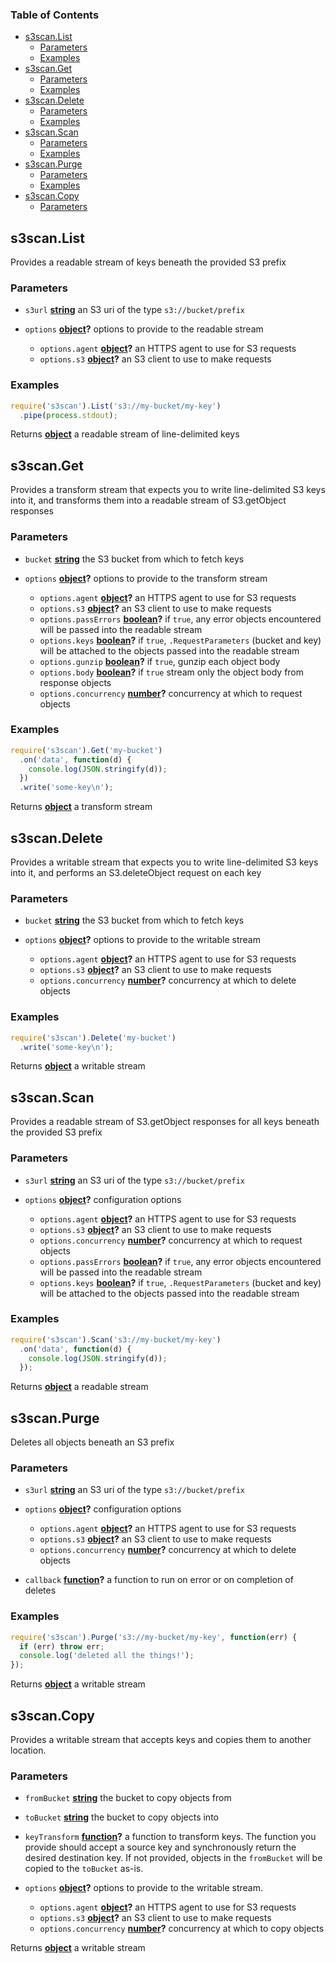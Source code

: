 <!-- Generated by documentation.js. Update this documentation by updating the source code. -->

### Table of Contents

*   [s3scan.List][1]
    *   [Parameters][2]
    *   [Examples][3]
*   [s3scan.Get][4]
    *   [Parameters][5]
    *   [Examples][6]
*   [s3scan.Delete][7]
    *   [Parameters][8]
    *   [Examples][9]
*   [s3scan.Scan][10]
    *   [Parameters][11]
    *   [Examples][12]
*   [s3scan.Purge][13]
    *   [Parameters][14]
    *   [Examples][15]
*   [s3scan.Copy][16]
    *   [Parameters][17]

## s3scan.List

Provides a readable stream of keys beneath the provided S3 prefix

### Parameters

*   `s3url` **[string][18]** an S3 uri of the type `s3://bucket/prefix`
*   `options` **[object][19]?** options to provide to the readable stream

    *   `options.agent` **[object][19]?** an HTTPS agent to use for S3 requests
    *   `options.s3` **[object][19]?** an S3 client to use to make requests

### Examples

```javascript
require('s3scan').List('s3://my-bucket/my-key')
  .pipe(process.stdout);
```

Returns **[object][19]** a readable stream of line-delimited keys

## s3scan.Get

Provides a transform stream that expects you to write line-delimited S3 keys
into it, and transforms them into a readable stream of S3.getObject responses

### Parameters

*   `bucket` **[string][18]** the S3 bucket from which to fetch keys
*   `options` **[object][19]?** options to provide to the transform stream

    *   `options.agent` **[object][19]?** an HTTPS agent to use for S3 requests
    *   `options.s3` **[object][19]?** an S3 client to use to make requests
    *   `options.passErrors` **[boolean][20]?** if `true`, any error objects encountered
        will be passed into the readable stream
    *   `options.keys` **[boolean][20]?** if `true`, `.RequestParameters` (bucket and key)
        will be attached to the objects passed into the readable stream
    *   `options.gunzip` **[boolean][20]?** if `true`, gunzip each object body
    *   `options.body` **[boolean][20]?** if `true` stream only the object body from response objects
    *   `options.concurrency` **[number][21]?** concurrency at which to request objects

### Examples

```javascript
require('s3scan').Get('my-bucket')
  .on('data', function(d) {
    console.log(JSON.stringify(d));
  })
  .write('some-key\n');
```

Returns **[object][19]** a transform stream

## s3scan.Delete

Provides a writable stream that expects you to write line-delimited S3 keys
into it, and performs an S3.deleteObject request on each key

### Parameters

*   `bucket` **[string][18]** the S3 bucket from which to fetch keys
*   `options` **[object][19]?** options to provide to the writable stream

    *   `options.agent` **[object][19]?** an HTTPS agent to use for S3 requests
    *   `options.s3` **[object][19]?** an S3 client to use to make requests
    *   `options.concurrency` **[number][21]?** concurrency at which to delete objects

### Examples

```javascript
require('s3scan').Delete('my-bucket')
  .write('some-key\n');
```

Returns **[object][19]** a writable stream

## s3scan.Scan

Provides a readable stream of S3.getObject responses for all keys beneath the
provided S3 prefix

### Parameters

*   `s3url` **[string][18]** an S3 uri of the type `s3://bucket/prefix`
*   `options` **[object][19]?** configuration options

    *   `options.agent` **[object][19]?** an HTTPS agent to use for S3 requests
    *   `options.s3` **[object][19]?** an S3 client to use to make requests
    *   `options.concurrency` **[number][21]?** concurrency at which to request objects
    *   `options.passErrors` **[boolean][20]?** if `true`, any error objects encountered
        will be passed into the readable stream
    *   `options.keys` **[boolean][20]?** if `true`, `.RequestParameters` (bucket and key)
        will be attached to the objects passed into the readable stream

### Examples

```javascript
require('s3scan').Scan('s3://my-bucket/my-key')
  .on('data', function(d) {
    console.log(JSON.stringify(d));
  });
```

Returns **[object][19]** a readable stream

## s3scan.Purge

Deletes all objects beneath an S3 prefix

### Parameters

*   `s3url` **[string][18]** an S3 uri of the type `s3://bucket/prefix`
*   `options` **[object][19]?** configuration options

    *   `options.agent` **[object][19]?** an HTTPS agent to use for S3 requests
    *   `options.s3` **[object][19]?** an S3 client to use to make requests
    *   `options.concurrency` **[number][21]?** concurrency at which to delete objects
*   `callback` **[function][22]?** a function to run on error or on completion of deletes

### Examples

```javascript
require('s3scan').Purge('s3://my-bucket/my-key', function(err) {
  if (err) throw err;
  console.log('deleted all the things!');
});
```

Returns **[object][19]** a writable stream

## s3scan.Copy

Provides a writable stream that accepts keys and copies them to another location.

### Parameters

*   `fromBucket` **[string][18]** the bucket to copy objects from
*   `toBucket` **[string][18]** the bucket to copy objects into
*   `keyTransform` **[function][22]?** a function to transform keys. The
    function you provide should accept a source key and synchronously return the
    desired destination key. If not provided, objects in the `fromBucket` will be
    copied to the `toBucket` as-is.
*   `options` **[object][19]?** options to provide to the writable stream.

    *   `options.agent` **[object][19]?** an HTTPS agent to use for S3 requests
    *   `options.s3` **[object][19]?** an S3 client to use to make requests
    *   `options.concurrency` **[number][21]?** concurrency at which to copy objects

Returns **[object][19]** a writable stream

[1]: #s3scanlist

[2]: #parameters

[3]: #examples

[4]: #s3scanget

[5]: #parameters-1

[6]: #examples-1

[7]: #s3scandelete

[8]: #parameters-2

[9]: #examples-2

[10]: #s3scanscan

[11]: #parameters-3

[12]: #examples-3

[13]: #s3scanpurge

[14]: #parameters-4

[15]: #examples-4

[16]: #s3scancopy

[17]: #parameters-5

[18]: https://developer.mozilla.org/docs/Web/JavaScript/Reference/Global_Objects/String

[19]: https://developer.mozilla.org/docs/Web/JavaScript/Reference/Global_Objects/Object

[20]: https://developer.mozilla.org/docs/Web/JavaScript/Reference/Global_Objects/Boolean

[21]: https://developer.mozilla.org/docs/Web/JavaScript/Reference/Global_Objects/Number

[22]: https://developer.mozilla.org/docs/Web/JavaScript/Reference/Statements/function
